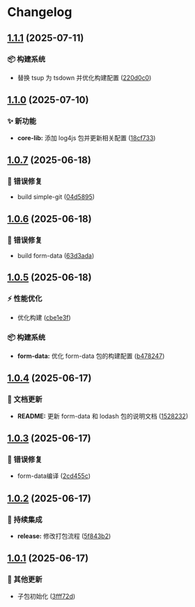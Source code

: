 # Changelog

## [1.1.1](https://github.com/CandriaJS/core-lib/compare/form-data-v1.1.0...form-data-v1.1.1) (2025-07-11)


### 📦️ 构建系统

* 替换 tsup 为 tsdown 并优化构建配置 ([220d0c0](https://github.com/CandriaJS/core-lib/commit/220d0c0413f5512862c6eafa0497f7610c3a0686))

## [1.1.0](https://github.com/CandriaJS/core-lib/compare/form-data-v1.0.7...form-data-v1.1.0) (2025-07-10)


### ✨ 新功能

* **core-lib:** 添加 log4js 包并更新相关配置 ([18cf733](https://github.com/CandriaJS/core-lib/commit/18cf733ae11753728601982fca80b99c226f4e5c))

## [1.0.7](https://github.com/CandriaJS/core-lib/compare/form-data-v1.0.6...form-data-v1.0.7) (2025-06-18)


### 🐛 错误修复

* build simple-git ([04d5895](https://github.com/CandriaJS/core-lib/commit/04d5895b128d8c0be12748fe00b4088972f588b2))

## [1.0.6](https://github.com/CandriaJS/core-lib/compare/form-data-v1.0.5...form-data-v1.0.6) (2025-06-18)


### 🐛 错误修复

* build form-data ([63d3ada](https://github.com/CandriaJS/core-lib/commit/63d3ada381de084803ddf151160ad533e5fab689))

## [1.0.5](https://github.com/CandriaJS/core-lib/compare/form-data-v1.0.4...form-data-v1.0.5) (2025-06-18)


### ⚡️ 性能优化

* 优化构建 ([cbe1e3f](https://github.com/CandriaJS/core-lib/commit/cbe1e3ff2aaf061a5dbef1229dc4a809a8dc6c6b))


### 📦️ 构建系统

* **form-data:** 优化 form-data 包的构建配置 ([b478247](https://github.com/CandriaJS/core-lib/commit/b478247e9c3389edec7e6e2d38af2d4d09bd9233))

## [1.0.4](https://github.com/CandriaJS/core-lib/compare/form-data-v1.0.3...form-data-v1.0.4) (2025-06-17)


### 📝 文档更新

* **README:** 更新 form-data 和 lodash 包的说明文档 ([1528232](https://github.com/CandriaJS/core-lib/commit/1528232b54cc56b539f4ed5688baf003ccd6d6a0))

## [1.0.3](https://github.com/CandriaJS/core-lib/compare/form-data-v1.0.2...form-data-v1.0.3) (2025-06-17)


### 🐛 错误修复

* form-data编译 ([2cd455c](https://github.com/CandriaJS/core-lib/commit/2cd455c5e548453d5f94ab99a99e3dd7b135556a))

## [1.0.2](https://github.com/CandriaJS/core-lib/compare/from-data-v1.0.1...from-data-v1.0.2) (2025-06-17)


### 🎡 持续集成

* **release:** 修改打包流程 ([5f843b2](https://github.com/CandriaJS/core-lib/commit/5f843b2dcedc3557c9f1336750caed0af08251a2))

## [1.0.1](https://github.com/CandriaJS/core-lib/compare/from-data-v1.0.0...from-data-v1.0.1) (2025-06-17)


### 🔧 其他更新

* 子包初始化 ([3fff72d](https://github.com/CandriaJS/core-lib/commit/3fff72d718a33d31cbbf8606d63a7515a5e775e4))
